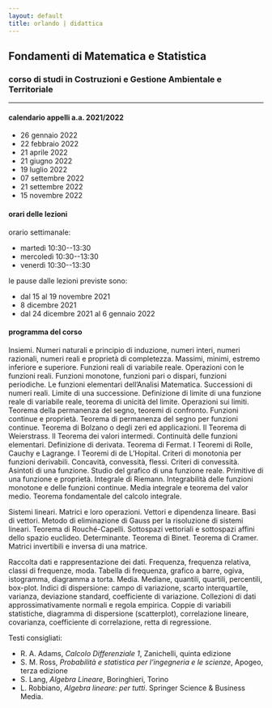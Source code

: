 ```yaml
---
layout: default
title: orlando | didattica
---
```


## Fondamenti di Matematica e Statistica
### corso di studi in Costruzioni e Gestione Ambientale e Territoriale 


--- 

#### calendario appelli a.a. 2021/2022

- 26 gennaio 2022
- 22 febbraio 2022
- 21 aprile 2022
- 21 giugno 2022
- 19 luglio 2022
- 07 settembre 2022
- 21 settembre 2022
- 15 novembre 2022

#### orari delle lezioni

orario settimanale: 
- martedì 10:30--13:30
- mercoledì 10:30--13:30
- venerdì 10:30--13:30

le pause dalle lezioni previste sono: 
- dal 15 al 19 novembre 2021
- 8 dicembre 2021
- dal 24 dicembre 2021 al 6 gennaio 2022

#### programma del corso

Insiemi. Numeri naturali e principio di induzione, numeri interi, numeri razionali, numeri reali e proprietà di completezza. Massimi, minimi, estremo inferiore e superiore. Funzioni reali di variabile reale. Operazioni con le funzioni reali. Funzioni monotone, funzioni pari o dispari, funzioni periodiche. Le funzioni elementari dell’Analisi Matematica. Successioni di numeri reali. Limite di una successione. Definizione di limite di una funzione reale di variabile reale, teorema di unicità del limite. Operazioni sui limiti. Teorema della permanenza del segno, teoremi di confronto. Funzioni continue e proprietà. Teorema di permanenza del segno per funzioni continue. Teorema di Bolzano o degli zeri ed applicazioni. Il Teorema di Weierstrass. Il Teorema dei valori intermedi. Continuità delle funzioni elementari. Definizione di derivata. Teorema di Fermat. I Teoremi di Rolle, Cauchy e Lagrange. I Teoremi di de L’Hopital. Criteri di monotonia per funzioni derivabili. Concavità, convessità, flessi. Criteri di convessità. Asintoti di una funzione. Studio del grafico di una funzione reale. Primitive di una funzione e proprietà. Integrale di Riemann. Integrabilità delle funzioni monotone e delle funzioni continue. Media integrale e teorema del valor medio. Teorema fondamentale del calcolo integrale. 

Sistemi lineari. Matrici e loro operazioni. Vettori e dipendenza lineare. Basi di vettori. Metodo di eliminazione di Gauss per la risoluzione di sistemi lineari. Teorema di Rouché-Capelli. Sottospazi vettoriali e sottospazi affini dello spazio euclideo. Determinante. Teorema di Binet. Teorema di Cramer. Matrici invertibili e inversa di una matrice.

Raccolta dati e rappresentazione dei dati. Frequenza, frequenza relativa, classi di frequenze, moda. Tabella di frequenza, grafico a barre, ogiva, istogramma, diagramma a torta. Media. Mediane, quantili, quartili, percentili, box-plot. Indici di dispersione: campo di variazione, scarto interquartile, varianza, deviazione standard, coefficiente di variazione. Collezioni di dati approssimativamente normali e regola empirica. Coppie di variabili statistiche, diagramma di dispersione (scatterplot), correlazione lineare, covarianza, coefficiente di correlazione, retta di regressione.
 
Testi consigliati: 

- R. A. Adams, *Calcolo Differenziale 1*, Zanichelli, quinta edizione
- S. M. Ross, *Probabilità e statistica per l’ingegneria e le scienze*, Apogeo, terza edizione
- S. Lang, *Algebra Lineare*, Boringhieri, Torino
- L. Robbiano, *Algebra lineare: per tutti*. Springer Science & Business Media.